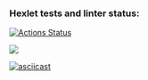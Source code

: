 ### Hexlet tests and linter status:
[![Actions Status](https://github.com/godofwar007/python-project-49/actions/workflows/hexlet-check.yml/badge.svg)](https://github.com/godofwar007/python-project-49/actions)

<a href="https://codeclimate.com/github/godofwar007/python-project-49/maintainability"><img src="https://api.codeclimate.com/v1/badges/15d3db42c6800a759520/maintainability" /></a>

[![asciicast](https://asciinema.org/a/7IbjslwESDUUrlVWxGLT8kteX.svg)](https://asciinema.org/a/7IbjslwESDUUrlVWxGLT8kteX)

